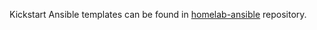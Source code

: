 Kickstart Ansible templates can be found in [homelab-ansible](https://github.com/lisenet/homelab-ansible/tree/master/roles/hl.pxe-boot-server/templates) repository.
